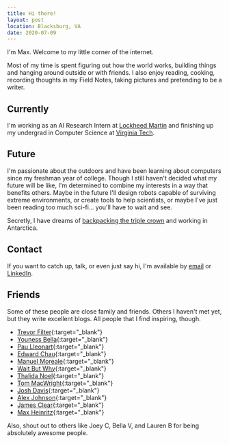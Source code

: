 ```yaml
---
title: Hi there!
layout: post
location: Blacksburg, VA
date: 2020-07-09
---
```


I'm Max. Welcome to my little corner of the internet.

Most of my time is spent figuring out how the world works, building things and hanging around outside or with friends. I also enjoy reading, cooking, recording thoughts in my Field Notes, taking pictures and pretending to be a writer. 

## Currently

I'm working as an AI Research Intern at [Lockheed Martin](https://www.lockheedmartin.com/en-us/index.html) and finishing up my undergrad in Computer Science at [Virginia Tech](https://vt.edu/). 

## Future

I'm passionate about the outdoors and have been learning about computers since my freshman year of college. Though I still haven't decided what my future will be like, I'm determined to combine my interests in a way that benefits others. Maybe in the future I'll design robots capable of surviving extreme environments, or create tools to help scientists, or maybe I've just been reading too much sci-fi... you'll have to wait and see.

Secretly, I have dreams of [backpacking the triple crown](https://en.wikipedia.org/wiki/Triple_Crown_of_Hiking) and working in Antarctica.

## Contact

If you want to catch up, talk, or even just say hi, I'm available by [email](mailto:max.filtercalvo@gmail.com) or [LinkedIn](https://www.linkedin.com/in/maxfilter/).

## Friends

Some of these people are close family and friends. Others I haven't met yet, but they write excellent blogs. All people that I find inspiring, though.

- [Trevor Filter](https://trevorfilter.com){:target="_blank"}
- [Youness Bella](https://younessbella.com){:target="_blank"}
- [Pau Lleonart](https://pausweb.com){:target="_blank"}
- [Edward Chau](https://edchau.github.io){:target="_blank"}
- [Manuel Moreale](https://manuelmoreale.com){:target="_blank"}
- [Wait But Why](https://waitbutwhy.com){:target="_blank"}
- [Thalida Noel](https://thalida.me){:target="_blank"}
- [Tom MacWright](https://macwright.com/){:target="_blank"}
- [Josh Davis](https://joshldavis.com){:target="_blank"}
- [Alex Johnson](https://alxmjo.com/){:target="_blank"}
- [James Clear](https://jamesclear.com/articles){:target="_blank"}
- [Max Heinritz](https://maxheinritz.com){:target="_blank"}

Also, shout out to others like Joey C, Bella V, and Lauren B for being absolutely awesome people.
